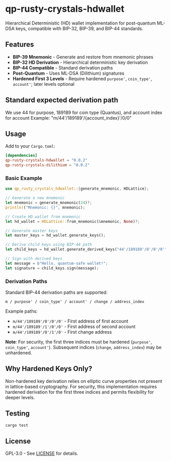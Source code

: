 # qp-rusty-crystals-hdwallet

Hierarchical Deterministic (HD) wallet implementation for post-quantum ML-DSA keys, compatible with BIP-32, BIP-39, and BIP-44 standards.

## Features

- **BIP-39 Mnemonic** - Generate and restore from mnemonic phrases
- **BIP-32 HD Derivation** - Hierarchical deterministic key derivation
- **BIP-44 Compatible** - Standard derivation paths
- **Post-Quantum** - Uses ML-DSA (Dilithium) signatures
- **Hardened First 3 Levels** - Require hardened `purpose'`, `coin_type'`, `account'`; later levels optional

## Standard expected derivation path
We use 44 for purpose, 189189 for coin type (Quantus), and account index for account
Example: "m/44'/189189'/{account_index}'/0/0"

## Usage

Add to your `Cargo.toml`:
```toml
[dependencies]
qp-rusty-crystals-hdwallet = "0.0.2"
qp-rusty-crystals-dilithium = "0.0.2"
```

### Basic Example

```rust
use qp_rusty_crystals_hdwallet::{generate_mnemonic, HDLattice};

// Generate a new mnemonic
let mnemonic = generate_mnemonic(24)?;
println!("Mnemonic: {}", mnemonic);

// Create HD wallet from mnemonic
let hd_wallet = HDLattice::from_mnemonic(&mnemonic, None)?;

// Generate master keys
let master_keys = hd_wallet.generate_keys();

// Derive child keys using BIP-44 path
let child_keys = hd_wallet.generate_derived_keys("44'/189189'/0'/0'/0'")?;

// Sign with derived keys
let message = b"Hello, quantum-safe wallet!";
let signature = child_keys.sign(message);
```

### Derivation Paths

Standard BIP-44 derivation paths are supported:
```
m / purpose' / coin_type' / account' / change / address_index
```

Example paths:
- `m/44'/189189'/0'/0'/0'` - First address of first account
- `m/44'/189189'/1'/0'/0'` - First address of second account
- `m/44'/189189'/0'/1'/0'` - First change address

**Note**: For security, the first three indices must be hardened (`purpose'`, `coin_type'`, `account'`). Subsequent indices (`change`, `address_index`) may be unhardened.

## Why Hardened Keys Only?

Non-hardened key derivation relies on elliptic curve properties not present in lattice-based cryptography. For security, this implementation requires hardened derivation for the first three indices and permits flexibility for deeper levels.

## Testing

```bash
cargo test
```

## License

GPL-3.0 - See [LICENSE](../LICENSE) for details.
